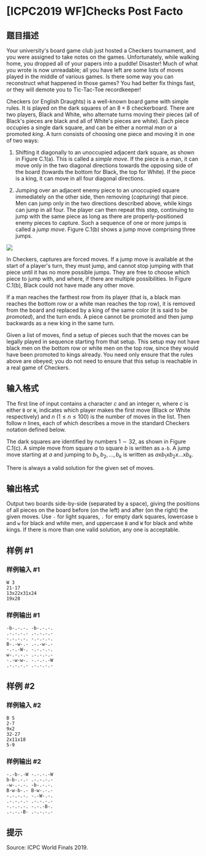 # [ICPC2019 WF]Checks Post Facto

## 题目描述

Your university's board game club just hosted a Checkers tournament, and you were assigned to take notes on the games. Unfortunately, while walking home, you dropped all of your papers into a puddle! Disaster! Much of what you wrote is now unreadable; all you have left are some lists of moves played in the middle of various games. Is there some way you can reconstruct what happened in those games? You had better fix things fast, or they will demote you to Tic-Tac-Toe recordkeeper!

Checkers (or English Draughts) is a well-known board game with simple rules. It is played on the dark squares of an $8 \times 8$ checkerboard. There are two players, Black and White, who alternate turns moving their pieces (all of Black's pieces are black and all of White's pieces are white). Each piece occupies a single dark square, and can be either a normal $man$ or a promoted $king$. A turn consists of choosing one piece and moving it in one of two ways:

1. Shifting it diagonally to an unoccupied adjacent dark square, as shown in Figure C.1(a). This is called a $simple~move$. If the piece is a man, it can move only in the two diagonal directions towards the opposing side of the board (towards the bottom for Black, the top for White). If the piece is a king, it can move in all four diagonal directions.

2. Jumping over an adjacent enemy piece to an unoccupied square immediately on the other side, then removing ($capturing$) that piece. Men can jump only in the two directions described above, while kings can jump in all four. The player can then repeat this step, continuing to jump with the same piece as long as there are properly-positioned enemy pieces to capture. Such a sequence of one or more jumps is called a $jump~move$. Figure C.1(b) shows a jump move comprising three
jumps.

![](https://cdn.luogu.com.cn/upload/image_hosting/onoiijvu.png)

In Checkers, captures are forced moves. If a jump move is available at the start of a player's turn, they must jump, and cannot stop jumping with that piece until it has no more possible jumps. They are free to choose which piece to jump with, and where, if there are multiple possibilities. In Figure C.1(b), Black could not have made any other move.

If a man reaches the farthest row from its player (that is, a black man reaches the bottom row or a white man reaches the top row), it is removed from the board and replaced by a king of the same color (it is said to be $promoted$), and the turn ends. A piece cannot be promoted and then jump backwards as a new king in the same turn.


Given a list of moves, find a setup of pieces such that the moves can be legally played in sequence starting from that setup. This setup may not have black men on the bottom row or white men on the top row, since they would have been promoted to kings already. You need only ensure that the rules above are obeyed; you do not need to ensure that this setup is reachable in a real game of Checkers.

## 输入格式

The first line of input contains a character $c$ and an integer $n$, where $c$ is either `B` or `W`, indicates which player makes the first move (Black or White respectively) and $n$ ($1 \leq n \leq 100$) is the number of moves in the list. Then follow $n$ lines, each of which describes a move in the standard Checkers notation defined below.


The dark squares are identified by numbers $1 \sim 32$, as shown in Figure C.1(c). A simple move from square $a$ to square $b$ is written as `a-b`. A jump move starting at $a$ and jumping to $b_1, b_2, \dots , b_k$ is written as $a\text{x}b_1\text{x}b_2\text{x} \dots \text{x}b_k$.

There is always a valid solution for the given set of moves.

## 输出格式

Output two boards side-by-side (separated by a space), giving the positions of all pieces on the board before (on the left) and after (on the right) the given moves. Use  `-` for light squares,  `.` for empty dark squares, lowercase `b` and `w` for black and white men, and uppercase `B` and `W` for black and white kings. If there is more than one valid solution, any one is acceptable.

## 样例 #1

### 样例输入 #1
```
W 3
21-17
13x22x31x24
19x28
```

### 样例输出 #1

```
-b-.-.-. -b-.-.-.
.-.-.-.- .-.-.-.-
-.-.-.-. -.-.-.-.
B-.-w-.- .-.-w-.-
-.-.-W-. -.-.-.-.
w-.-.-.- .-.-.-.-
-.-w-w-. -.-.-.-W
.-.-.-.- .-.-.-.-
```

## 样例 #2

### 样例输入 #2
```
B 5
2-7
9x2
32-27
2x11x18
5-9
```

### 样例输出 #2

```
-.-b-.-W -.-.-.-W
b-b-.-.- .-.-.-.-
-w-.-.-. -b-.-.-.
B-w-b-.- B-w-.-.-
-.-.-.-. -.-W-.-.
.-.-.-.- .-.-.-.-
-.-.-.-. -.-.-B-.
.-.-.-B- .-.-.-.-
```

## 提示

Source: ICPC World Finals 2019.

